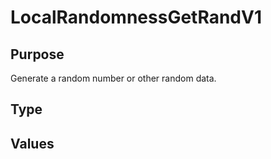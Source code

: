 # LocalRandomnessGetRandV1

## Purpose

<!-- --8<-- [start:purpose] -->
Generate a random number or other random data.
<!-- --8<-- [end:purpose] -->

## Type

<!-- --8<-- [start:type] -->
<div class="type" markdown>



</div>
<!-- --8<-- [end:type] -->

## Values

